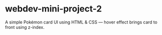 # webdev-mini-project-2
A simple Pokémon card UI using HTML &amp; CSS — hover effect brings card to front using z-index.
